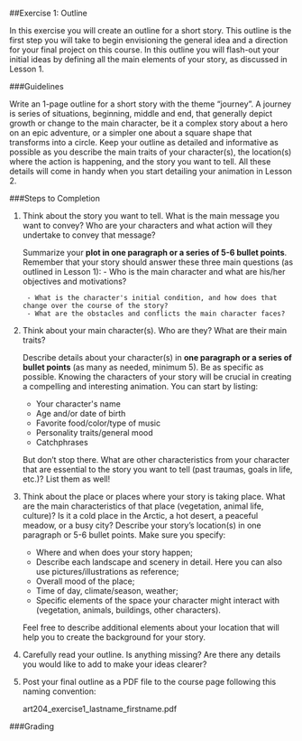 ##Exercise 1: Outline

In this exercise you will create an outline for a short story. This outline is the first step you will take to begin envisioning the general idea and a direction for your final project on this course. In this outline you will flash-out your initial ideas by defining all the main elements of your story, as discussed in Lesson 1.

###Guidelines

Write an 1-page outline for a short story with the theme “journey”. A journey is series of situations, beginning, middle and end, that generally depict growth or change to the main character, be it a complex story about a hero on an epic adventure, or a simpler one about a square shape that transforms into a circle. Keep your outline as detailed and informative as possible as you describe the main traits of your character(s), the location(s) where the action is happening, and the story you want to tell. All these details will come in handy when you start detailing your animation in Lesson 2. 

###Steps to Completion

1. Think about the story you want to tell. What is the main message you want to convey? Who are your characters and what action will they undertake to convey that message? 
    
    Summarize your **plot in one paragraph or a series of 5-6 bullet points**. Remember that your story should answer these three main questions (as outlined in Lesson 1):
        - Who is the main character and what are his/her objectives and motivations?

        - What is the character's initial condition, and how does that change over the course of the story?
        - What are the obstacles and conflicts the main character faces?
        
2. Think about your main character(s). Who are they? What are their main traits?

    Describe details about your character(s) in **one paragraph or a series of bullet points** (as many as needed, minimum 5). Be as specific as possible. Knowing the characters of your story will be crucial in creating a compelling and interesting animation. You can start by listing:
    - Your character's name
    - Age and/or date of birth
    - Favorite food/color/type of music
    - Personality traits/general mood
    - Catchphrases

    But don’t stop there. What are other characteristics from your character that are essential to the story you want to tell (past traumas, goals in life, etc.)? List them as well!    
    
3. Think about the place or places where your story is taking place. What are the main characteristics of that place (vegetation, animal life, culture)? Is it a cold place in the Arctic, a hot desert, a peaceful meadow, or a busy city? Describe your story’s location(s) in one paragraph or 5-6 bullet points. Make sure you specify:

    - Where and when does your story happen;
    - Describe each landscape and scenery in detail. Here you can also use pictures/illustrations as reference;
    - Overall mood of the place;
    - Time of day, climate/season, weather;
    - Specific elements of the space your character might interact with (vegetation, animals, buildings, other characters).

    Feel free to describe additional elements about your location that will help you to create the background for your story.
4. Carefully read your outline. Is anything missing? Are there any details you would like to add to make your ideas clearer?

5. Post your final outline as a PDF file to the course page following this naming convention:

    art204_exercise1_lastname_firstname.pdf
    
###Grading